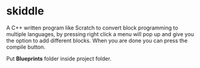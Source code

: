 # skiddle
A C++ written program like Scratch to convert block programming to multiple languages, by pressing right click a menu will pop up and give you the option to add different blocks. When you are done you can press the compile button.

Put **Blueprints** folder inside project folder.
